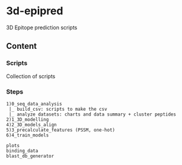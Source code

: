 # 3d-epipred
3D Epitope prediction scripts

## Content

### Scripts
Collection of scripts

### Steps
```
1)0_seq_data_analysis
 |_ build_csv: scripts to make the csv 
 |_ analyze datasets: charts and data summary + cluster peptides
2)1_3D_modelling
4)2_3D_models_align
5)3_precalculate_features (PSSM, one-hot)
6)4_train_models

plots
binding_data
blast_db_generator
```
